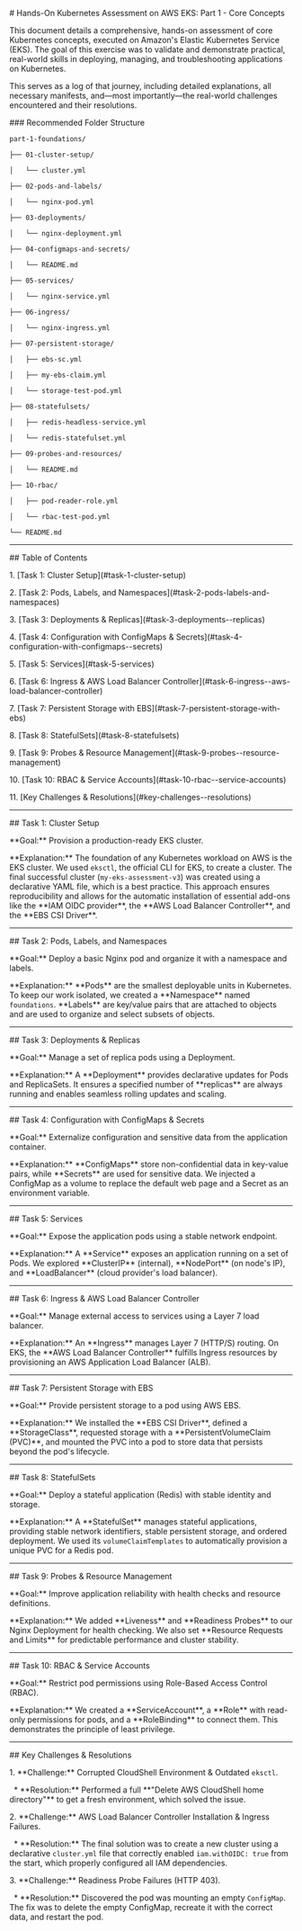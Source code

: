 \# Hands-On Kubernetes Assessment on AWS EKS: Part 1 - Core Concepts



This document details a comprehensive, hands-on assessment of core Kubernetes concepts, executed on Amazon's Elastic Kubernetes Service (EKS). The goal of this exercise was to validate and demonstrate practical, real-world skills in deploying, managing, and troubleshooting applications on Kubernetes.



This serves as a log of that journey, including detailed explanations, all necessary manifests, and—most importantly—the real-world challenges encountered and their resolutions.



\### Recommended Folder Structure
```plaintext
part-1-foundations/

├── 01-cluster-setup/

│   └── cluster.yml

├── 02-pods-and-labels/

│   └── nginx-pod.yml

├── 03-deployments/

│   └── nginx-deployment.yml

├── 04-configmaps-and-secrets/

│   └── README.md

├── 05-services/

│   └── nginx-service.yml

├── 06-ingress/

│   └── nginx-ingress.yml

├── 07-persistent-storage/

│   ├── ebs-sc.yml

│   ├── my-ebs-claim.yml

│   └── storage-test-pod.yml

├── 08-statefulsets/

│   ├── redis-headless-service.yml

│   └── redis-statefulset.yml

├── 09-probes-and-resources/

│   └── README.md

├── 10-rbac/

│   ├── pod-reader-role.yml

│   └── rbac-test-pod.yml

└── README.md
```
---

\## Table of Contents



1\.  \[Task 1: Cluster Setup](#task-1-cluster-setup)

2\.  \[Task 2: Pods, Labels, and Namespaces](#task-2-pods-labels-and-namespaces)

3\.  \[Task 3: Deployments \& Replicas](#task-3-deployments--replicas)

4\.  \[Task 4: Configuration with ConfigMaps \& Secrets](#task-4-configuration-with-configmaps--secrets)

5\.  \[Task 5: Services](#task-5-services)

6\.  \[Task 6: Ingress \& AWS Load Balancer Controller](#task-6-ingress--aws-load-balancer-controller)

7\.  \[Task 7: Persistent Storage with EBS](#task-7-persistent-storage-with-ebs)

8\.  \[Task 8: StatefulSets](#task-8-statefulsets)

9\.  \[Task 9: Probes \& Resource Management](#task-9-probes--resource-management)

10\. \[Task 10: RBAC \& Service Accounts](#task-10-rbac--service-accounts)

11\. \[Key Challenges \& Resolutions](#key-challenges--resolutions)



---

\## Task 1: Cluster Setup



\*\*Goal:\*\* Provision a production-ready EKS cluster.



\*\*Explanation:\*\* The foundation of any Kubernetes workload on AWS is the EKS cluster. We used `eksctl`, the official CLI for EKS, to create a cluster. The final successful cluster (`my-eks-assessment-v3`) was created using a declarative YAML file, which is a best practice. This approach ensures reproducibility and allows for the automatic installation of essential add-ons like the \*\*IAM OIDC provider\*\*, the \*\*AWS Load Balancer Controller\*\*, and the \*\*EBS CSI Driver\*\*.



---

\## Task 2: Pods, Labels, and Namespaces



\*\*Goal:\*\* Deploy a basic Nginx pod and organize it with a namespace and labels.



\*\*Explanation:\*\* \*\*Pods\*\* are the smallest deployable units in Kubernetes. To keep our work isolated, we created a \*\*Namespace\*\* named `foundations`. \*\*Labels\*\* are key/value pairs that are attached to objects and are used to organize and select subsets of objects.



---

\## Task 3: Deployments \& Replicas



\*\*Goal:\*\* Manage a set of replica pods using a Deployment.



\*\*Explanation:\*\* A \*\*Deployment\*\* provides declarative updates for Pods and ReplicaSets. It ensures a specified number of \*\*replicas\*\* are always running and enables seamless rolling updates and scaling.



---

\## Task 4: Configuration with ConfigMaps \& Secrets



\*\*Goal:\*\* Externalize configuration and sensitive data from the application container.



\*\*Explanation:\*\* \*\*ConfigMaps\*\* store non-confidential data in key-value pairs, while \*\*Secrets\*\* are used for sensitive data. We injected a ConfigMap as a volume to replace the default web page and a Secret as an environment variable.



---

\## Task 5: Services



\*\*Goal:\*\* Expose the application pods using a stable network endpoint.



\*\*Explanation:\*\* A \*\*Service\*\* exposes an application running on a set of Pods. We explored \*\*ClusterIP\*\* (internal), \*\*NodePort\*\* (on node's IP), and \*\*LoadBalancer\*\* (cloud provider's load balancer).



---

\## Task 6: Ingress \& AWS Load Balancer Controller



\*\*Goal:\*\* Manage external access to services using a Layer 7 load balancer.



\*\*Explanation:\*\* An \*\*Ingress\*\* manages Layer 7 (HTTP/S) routing. On EKS, the \*\*AWS Load Balancer Controller\*\* fulfills Ingress resources by provisioning an AWS Application Load Balancer (ALB).



---

\## Task 7: Persistent Storage with EBS



\*\*Goal:\*\* Provide persistent storage to a pod using AWS EBS.



\*\*Explanation:\*\* We installed the \*\*EBS CSI Driver\*\*, defined a \*\*StorageClass\*\*, requested storage with a \*\*PersistentVolumeClaim (PVC)\*\*, and mounted the PVC into a pod to store data that persists beyond the pod's lifecycle.



---

\## Task 8: StatefulSets



\*\*Goal:\*\* Deploy a stateful application (Redis) with stable identity and storage.



\*\*Explanation:\*\* A \*\*StatefulSet\*\* manages stateful applications, providing stable network identifiers, stable persistent storage, and ordered deployment. We used its `volumeClaimTemplates` to automatically provision a unique PVC for a Redis pod.



---

\## Task 9: Probes \& Resource Management



\*\*Goal:\*\* Improve application reliability with health checks and resource definitions.



\*\*Explanation:\*\* We added \*\*Liveness\*\* and \*\*Readiness Probes\*\* to our Nginx Deployment for health checking. We also set \*\*Resource Requests and Limits\*\* for predictable performance and cluster stability.



---

\## Task 10: RBAC \& Service Accounts



\*\*Goal:\*\* Restrict pod permissions using Role-Based Access Control (RBAC).



\*\*Explanation:\*\* We created a \*\*ServiceAccount\*\*, a \*\*Role\*\* with read-only permissions for pods, and a \*\*RoleBinding\*\* to connect them. This demonstrates the principle of least privilege.



---

\## Key Challenges \& Resolutions



1\.  \*\*Challenge:\*\* Corrupted CloudShell Environment \& Outdated `eksctl`.

&nbsp;   \* \*\*Resolution:\*\* Performed a full \*\*"Delete AWS CloudShell home directory"\*\* to get a fresh environment, which solved the issue.



2\.  \*\*Challenge:\*\* AWS Load Balancer Controller Installation \& Ingress Failures.

&nbsp;   \* \*\*Resolution:\*\* The final solution was to create a new cluster using a declarative `cluster.yml` file that correctly enabled `iam.withOIDC: true` from the start, which properly configured all IAM dependencies.



3\.  \*\*Challenge:\*\* Readiness Probe Failures (HTTP 403).

&nbsp;   \* \*\*Resolution:\*\* Discovered the pod was mounting an empty `ConfigMap`. The fix was to delete the empty ConfigMap, recreate it with the correct data, and restart the pod.

